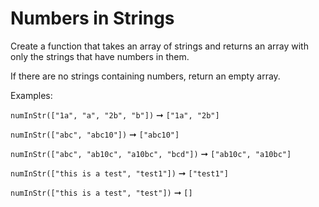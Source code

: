 # Numbers in Strings

Create a function that takes an array of strings and returns an array with only the strings that have numbers in them.

If there are no strings containing numbers, return an empty array.

Examples:

`numInStr(["1a", "a", "2b", "b"])` ➞ `["1a", "2b"]`

`numInStr(["abc", "abc10"])` ➞ `["abc10"]`

`numInStr(["abc", "ab10c", "a10bc", "bcd"])` ➞ `["ab10c", "a10bc"]`

`numInStr(["this is a test", "test1"])` ➞ `["test1"]`

`numInStr(["this is a test", "test"])` ➞ `[]`
